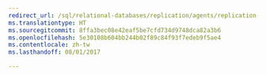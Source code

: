 ```yaml
--- 
redirect_url: /sql/relational-databases/replication/agents/replication-agents
ms.translationtype: HT
ms.sourcegitcommit: 8ffa3bec08e42eaf5be7cfd734d9748dca82a3b6
ms.openlocfilehash: 5e30108b604bb244b02f89c84f93f7edeb9f5ae4
ms.contentlocale: zh-tw
ms.lasthandoff: 08/01/2017

--- 
```


